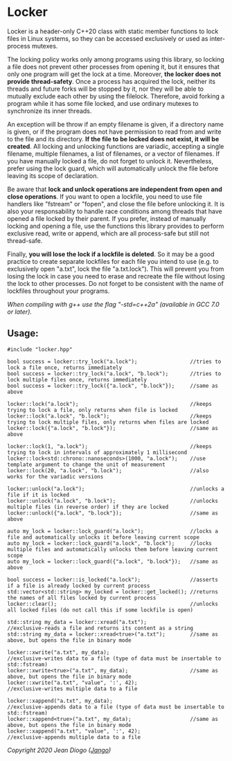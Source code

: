 # Locker

Locker is a header-only C++20 class with static member functions to lock files in Linux systems, so they can be accessed exclusively or used as inter-process mutexes.

The locking policy works only among programs using this library, so locking a file does not prevent other processes from opening it, but it ensures that only one program will get the lock at a time. Moreover, **the locker does not provide thread-safety**. Once a process has acquired the lock, neither its threads and future forks will be stopped by it, nor they will be able to mutually exclude each other by using the filelock. Therefore, avoid forking a program while it has some file locked, and use ordinary mutexes to synchronize its inner threads.

An exception will be throw if an empty filename is given, if a directory name is given, or if the program does not have permission to read from and write to the file and its directory. **If the file to be locked does not exist, it will be created**. All locking and unlocking functions are variadic, accepting a single filename, multiple filenames, a list of filenames, or a vector of filenames. If you have manually locked a file, do not forget to unlock it. Nevertheless, prefer using the lock guard, which will automatically unlock the file before leaving its scope of declaration.

Be aware that **lock and unlock operations are independent from open and close operations**. If you want to open a lockfile, you need to use file handlers like "fstream" or "fopen", and close the file before unlocking it. It is also your responsability to handle race conditions among threads that have opened a file locked by their parent. If you prefer, instead of manually locking and opening a file, use the functions this library  provides to perform exclusive read, write or append, which are all process-safe but still not thread-safe.

Finally, **you will lose the lock if a lockfile is deleted**. So it may be a good practice to create separate lockfiles for each file you intend to use (e.g. to exclusively open "a.txt", lock the file "a.txt.lock"). This will prevent you from losing the lock in case you need to erase and recreate the file without losing the lock to other processes. Do not forget to be consistent with the name of lockfiles throughout your programs.

*When compiling with g++ use the flag "-std=c++2a" (available in GCC 7.0 or later).*

## Usage:

	#include "locker.hpp"
	
	bool success = locker::try_lock("a.lock");                 //tries to lock a file once, returns immediately
	bool success = locker::try_lock("a.lock", "b.lock");       //tries to lock multiple files once, returns immediately
	bool success = locker::try_lock({"a.lock", "b.lock"});     //same as above
		
	locker::lock("a.lock");                                    //keeps trying to lock a file, only returns when file is locked
	locker::lock("a.lock", "b.lock");                          //keeps trying to lock multiple files, only returns when files are locked
	locker::lock({"a.lock", "b.lock"});                        //same as above
	
	locker::lock(1, "a.lock");                                 //keeps trying to lock in intervals of approximately 1 millisecond
	locker::lock<std::chrono::nanoseconds>(1000, "a.lock");    //use template argument to change the unit of measurement
	locker::lock(20, "a.lock", "b.lock");                      //also works for the variadic versions
	
	locker::unlock("a.lock");                                  //unlocks a file if it is locked
	locker::unlock("a.lock", "b.lock");                        //unlocks multiple files (in reverse order) if they are locked
	locker::unlock({"a.lock", "b.lock"});                      //same as above
		
	auto my_lock = locker::lock_guard("a.lock");               //locks a file and automatically unlocks it before leaving current scope
	auto my_lock = locker::lock_guard("a.lock", "b.lock");     //locks multiple files and automatically unlocks them before leaving current scope
	auto my_lock = locker::lock_guard({"a.lock", "b.lock"});   //same as above
		
	bool success = locker::is_locked("a.lock");                //asserts if a file is already locked by current process
	std::vector<std::string> my_locked = locker::get_locked(); //returns the names of all files locked by current process
	locker::clear();                                           //unlocks all locked files (do not call this if some lockfile is open)
	
	std::string my_data = locker::xread("a.txt");              //exclusive-reads a file and returns its content as a string
	std::string my_data = locker::xread<true>("a.txt");        //same as above, but opens the file in binary mode
	
	locker::xwrite("a.txt", my_data);                          //exclusive-writes data to a file (type of data must be insertable to std::fstream)
	locker::xwrite<true>("a.txt", my_data);                    //same as above, but opens the file in binary mode
	locker::xwrite("a.txt", "value", ':', 42);                 //exclusive-writes multiple data to a file
	
	locker::xappend("a.txt", my_data);                         //exclusive-appends data to a file (type of data must be insertable to std::fstream)
	locker::xappend<true>("a.txt", my_data);                   //same as above, but opens the file in binary mode
	locker::xappend("a.txt", "value", ':', 42);                //exclusive-appends multiple data to a file

*Copyright 2020 Jean Diogo ([Jango](mailto:jeandiogo@gmail.com))*
